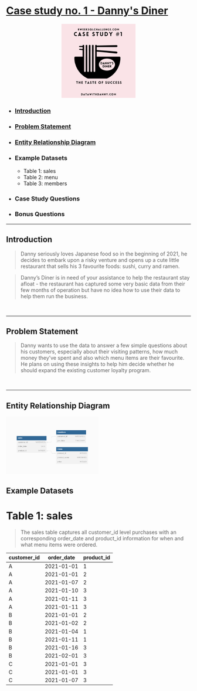 # [Case study no. 1 - Danny's Diner](https://8weeksqlchallenge.com/case-study-1/)
<p align="center">
<img src="/Images/1.png" width=40% height=40%>

* ### [Introduction](#introduction)
* ### [Problem Statement](#problem-statement-1)
* ### [Entity Relationship Diagram](#entity-relationship-diagram-1)
* ### Example Datasets
    * Table 1: sales
    * Table 2: menu
    * Table 3: members
* ### Case Study Questions
* ### Bonus Questions
---
## Introduction

> Danny seriously loves Japanese food so in the beginning of 2021, he decides to embark upon a risky venture and opens up a cute little restaurant that sells his 3 favourite foods: sushi, curry and ramen.

> Danny’s Diner is in need of your assistance to help the restaurant stay afloat - the restaurant has captured some very basic data from their few months of operation but have no idea how to use their data to help them run the business.
<br />

---
## Problem Statement

> Danny wants to use the data to answer a few simple questions about his customers, especially about their visiting patterns, how much money they’ve spent and also which menu items are their favourite. He plans on using these insights to help him decide whether he should expand the existing customer loyalty program.

<br />

---
## Entity Relationship Diagram
<p align="left">
<img src="/Images/2.png" width=50% height=50%>


## Example Datasets
# Table 1: sales

> The sales table captures all customer_id level purchases with an corresponding order_date and product_id information for when and what menu items were ordered.

| customer_id   |	order_date    | product_id |
| ------------- | ------------- | ---------- |
| A	          | 2021-01-01	  | 1          |
| A	          | 2021-01-01	  | 2          |
| A	          | 2021-01-07	  | 2          |
| A	          | 2021-01-10	  | 3          |
| A	          | 2021-01-11	  | 3          |
| A	          | 2021-01-11	  | 3          |
| B	          | 2021-01-01	  | 2          |
| B	          | 2021-01-02	  | 2          |
| B	          | 2021-01-04	  | 1          |
| B	          | 2021-01-11	  | 1          |
| B	          | 2021-01-16	  | 3          |
| B	          | 2021-02-01	  | 3          |
| C	          | 2021-01-01	  | 3          |
| C	          | 2021-01-01	  | 3          |
| C	          | 2021-01-07	  | 3          |
